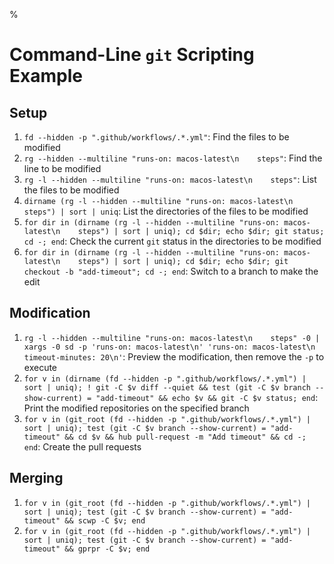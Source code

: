 %

# Command-Line `git` Scripting Example

## Setup

1. `fd --hidden -p ".github/workflows/.*.yml"`: Find the files to be modified
2. `rg --hidden --multiline "runs-on: macos-latest\n    steps"`: Find the line to be modified
3. `rg -l --hidden --multiline "runs-on: macos-latest\n    steps"`: List the files to be modified
4. `dirname (rg -l --hidden --multiline "runs-on: macos-latest\n    steps") | sort | uniq`: List the directories of the files to be modified
5. `for dir in (dirname (rg -l --hidden --multiline "runs-on: macos-latest\n    steps") | sort | uniq); cd $dir; echo $dir; git status; cd -; end`: Check the current `git` status in the directories to be modified
6. `for dir in (dirname (rg -l --hidden --multiline "runs-on: macos-latest\n    steps") | sort | uniq); cd $dir; echo $dir; git checkout -b "add-timeout"; cd -; end`: Switch to a branch to make the edit

## Modification

1. `rg -l --hidden --multiline "runs-on: macos-latest\n    steps" -0 | xargs -0 sd -p 'runs-on: macos-latest\n' 'runs-on: macos-latest\n    timeout-minutes: 20\n'`: Preview the modification, then remove the `-p` to execute
2. `for v in (dirname (fd --hidden -p ".github/workflows/.*.yml") | sort | uniq); ! git -C $v diff --quiet && test (git -C $v branch --show-current) = "add-timeout" && echo $v && git -C $v status; end`: Print the modified repositories on the specified branch
3. `for v in (git_root (fd --hidden -p ".github/workflows/.*.yml") | sort | uniq); test (git -C $v branch --show-current) = "add-timeout" && cd $v && hub pull-request -m "Add timeout" && cd -; end`: Create the pull requests

## Merging

1. `for v in (git_root (fd --hidden -p ".github/workflows/.*.yml") | sort | uniq); test (git -C $v branch --show-current) = "add-timeout" && scwp -C $v; end`
2. `for v in (git_root (fd --hidden -p ".github/workflows/.*.yml") | sort | uniq); test (git -C $v branch --show-current) = "add-timeout" && gprpr -C $v; end`
